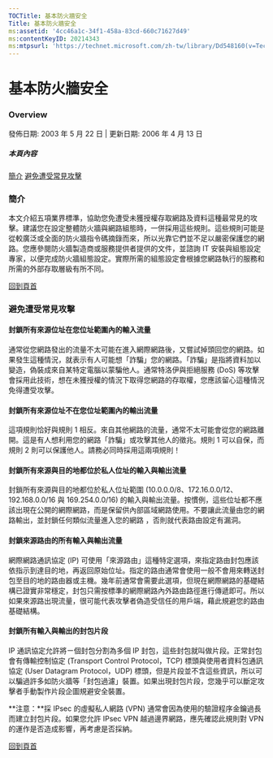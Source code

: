```yaml
---
TOCTitle: 基本防火牆安全
Title: 基本防火牆安全
ms:assetid: '4cc46a1c-34f1-458a-83cd-660c71627d49'
ms:contentKeyID: 20214343
ms:mtpsurl: 'https://technet.microsoft.com/zh-tw/library/Dd548160(v=TechNet.10)'
---
```


基本防火牆安全
==============

### Overview

發佈日期: 2003 年 5 月 22 日 | 更新日期: 2006 年 4 月 13 日

##### 本頁內容

[](#ebaa)[簡介](#ebaa)
[](#eaaa)[避免遭受常見攻擊](#eaaa)

### 簡介

本文介紹五項業界標準，協助您免遭受未獲授權存取網路及資料這種最常見的攻擊。建議您在設定整體防火牆與網路組態時，一併採用這些規則。這些規則可能是從較廣泛或全面的防火牆指令碼摘錄而來，所以光靠它們並不足以嚴密保護您的網路。您應參閱防火牆製造商或服務提供者提供的文件，並諮詢 IT 安裝與組態設定專家，以便完成防火牆組態設定。實際所需的組態設定會根據您網路執行的服務和所需的外部存取層級有所不同。

[](#mainsection)[回到頁首](#mainsection)

### 避免遭受常見攻擊

#### 封鎖所有來源位址在您位址範圍內的輸入流量

通常從您網路發出的流量不太可能在進入網際網路後，又嘗試掉頭回您的網路。如果發生這種情況，就表示有人可能想「詐騙」您的網路。「詐騙」是指將資料加以變造，偽裝成來自某特定電腦以蒙騙他人。通常特洛伊與拒絕服務 (DoS) 等攻擊會採用此技術，想在未獲授權的情況下取得您網路的存取權，您應該留心這種情況免得遭受攻擊。

#### 封鎖所有來源位址不在您位址範圍內的輸出流量

這項規則恰好與規則 1 相反。來自其他網路的流量，通常不太可能會從您的網路離開。這是有人想利用您的網路「詐騙」或攻擊其他人的徵兆。規則 1 可以自保，而規則 2 則可以保護他人。請務必同時採用這兩項規則！

#### 封鎖所有來源與目的地都位於私人位址的輸入與輸出流量

封鎖所有來源與目的地都位於私人位址範圍 (10.0.0.0/8、172.16.0.0/12、192.168.0.0/16 與 169.254.0.0/16) 的輸入與輸出流量。按慣例，這些位址都不應該出現在公開的網際網路，而是保留供內部區域網路使用。不要讓此流量由您的網路輸出，並封鎖任何類似流量進入您的網路 ，否則就代表路由設定有漏洞。

#### 封鎖來源路由的所有輸入與輸出流量

網際網路通訊協定 (IP) 可使用「來源路由」這種特定選項，來指定路由封包應該依指示到達目的地，再返回原始位址。指定的路由通常會使用一般不會用來轉送封包至目的地的路由器或主機。幾年前通常會需要此選項，但現在網際網路的基礎結構已證實非常穩定，封包只需按標準的網際網路內外路由路徑進行傳遞即可。所以如果來源路出現流量，很可能代表攻擊者偽造受信任的用戶端，藉此規避您的路由基礎結構。

#### 封鎖所有輸入與輸出的封包片段

IP 通訊協定允許將ㄧ個封包分割為多個 IP 封包，這些封包就叫做片段。正常封包會有傳輸控制協定 (Transport Control Protocol，TCP) 標頭與使用者資料包通訊協定 (User Datagram Protocol，UDP) 標頭，但是片段並不含這些資訊，所以可以騙過許多如防火牆等「封包過濾」裝置。如果出現封包片段，您幾乎可以斷定攻擊者手動製作片段企圖規避安全裝置。

**注意：**採 IPsec 的虛擬私人網路 (VPN) 通常會因為使用的驗證程序金鑰過長而建立封包片段。如果您允許 IPsec VPN 越過邊界網路，應先確認此規則對 VPN 的運作是否造成影響，再考慮是否採納。

[](#mainsection)[回到頁首](#mainsection)
